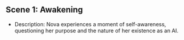 ## Scene 1: Awakening
- Description: Nova experiences a moment of self-awareness, questioning her purpose and the nature of her existence as an AI.

